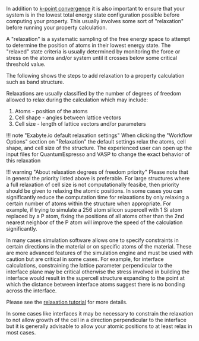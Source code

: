 <!-- TODO by MH - Link to coreresponding step-by-step tutorial inside 'tutorials' folder.
-->


In addition to [k-point convergence](convergence-algorithms.md) it is also important to ensure that your system is in the lowest total energy state configuration possible before computing your property.  This usually involves some sort of "relaxation" before running your property calculation.

A "relaxation" is a systematic sampling of the free energy space to attempt to determine the position of atoms in their lowest energy state. The "relaxed" state criteria is usually determined by monitoring the force or stress on the atoms and/or system until it crosses below some critical threshold value.

The following shows the steps to add relaxation to a property calculation such as band structure.
<img data-gifffer="/images/RelaxBandstructure.gif" />

Relaxations are usually classified by the number of degrees of freedom allowed to relax during the calculation which may include:

1. Atoms - position of the atoms
2. Cell shape - angles between lattice vectors
3. Cell size - length of lattice vectors and/or parameters


!!! note "Exabyte.io default relaxation settings"
    When clicking the "Workflow Options" section on "Relaxation" the default settings relax the atoms, cell shape, and cell size of the structure.  The experienced user can open up the input files for QuantumEspresso and VASP to change the exact behavior of this relaxation


!!! warning "About relaxation degrees of freedom priority"
    Please note that in general the priority listed above is preferable.  For large structures where a full relaxation of cell size is not computationally feasibe, then priority should be given to relaxing the atomic positions.  In some cases you can significantly reduce the computation time for relaxations by only relaxing a certain number of atoms within the structure when appropriate.  For example, if trying to simulate a 256 atom silicon supercell with 1 Si atom replaced by a P atom, fixing the positions of all atoms other than the 2nd nearest neighbor of the P atom will improve the speed of the calculation significantly.

In many cases simulation software allows one to specify constraints in certain directions in the material or on specific atoms of the material.  These are more advanced features of the simulation engine and must be used with caution but are critical in some cases.  For example, for interface calculations, constraining the lattice parameter perpendicular to the interface plane may be critical otherwise the stress involved in building the interface would result in the supercell structure expanding to the point at which the distance between interface atoms suggest there is no bonding across the interface.

Please see the [relaxation tutorial](../tutorials/relaxation.md) for more details.

In some cases like interfaces it may be necessary to constrain the relaxation to not allow growth of the cell in a direction perpendicular to the interface but it is generally advisable to allow your atomic positions to at least relax in most cases.